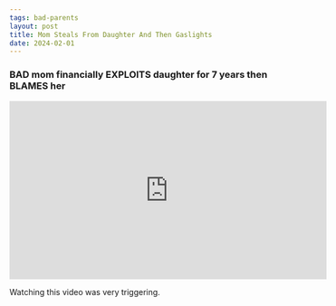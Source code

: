 ```yaml
---
tags: bad-parents
layout: post
title: Mom Steals From Daughter And Then Gaslights
date: 2024-02-01
---
```


### BAD mom financially EXPLOITS daughter for 7 years then BLAMES her

<iframe width="560" height="315" src="https://www.youtube.com/embed/ugPNm_t1YCc?si=he0pMjhLvSBXQrBW" title="YouTube video player" frameborder="0" allow="accelerometer; autoplay; clipboard-write; encrypted-media; gyroscope; picture-in-picture; web-share" referrerpolicy="strict-origin-when-cross-origin" allowfullscreen></iframe>

Watching this video was very triggering.